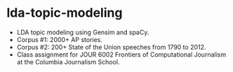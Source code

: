 # lda-topic-modeling
* LDA topic modeling using Gensim and spaCy. 
* Corpus #1: 2000+ AP stories. 
* Corpus #2: 200+ State of the Union speeches from 1790 to 2012. 
* Class assignment for JOUR 6002 Frontiers of Computational Journalism at the Columbia Journalism School.
